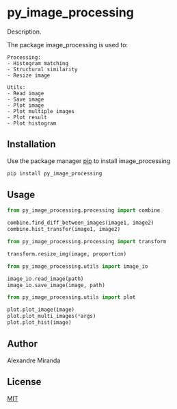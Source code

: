 # py_image_processing

Description.

The package image_processing is used to:

	Processing:
	- Histogram matching
	- Structural similarity
	- Resize image

	Utils:
	- Read image
	- Save image
	- Plot image
    - Plot multiple images
	- Plot result
	- Plot histogram

## Installation

Use the package manager [pip](https://pip.pypa.io/en/stable/) to install image_processing

```bash
pip install py_image_processing
```

## Usage

```python
from py_image_processing.processing import combine

combine.find_diff_between_images(image1, image2)
combine.hist_transfer(image1, image2)

from py_image_processing.processing import transform

transform.resize_img(image, proportion)

from py_image_processing.utils import image_io

image_io.read_image(path)
image_io.save_image(image, path)

from py_image_processing.utils import plot

plot.plot_image(image)
plot.plot_multi_images(*args)
plot.plot_hist(image)
```

## Author
Alexandre Miranda

## License
[MIT](https://choosealicense.com/licenses/mit/)
